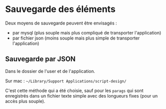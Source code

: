 # Sauvegarde des éléments

Deux moyens de sauvegarde peuvent être envisagés :

* par mysql (plus souple mais plus compliqué de transporter l'application)
* par fichier json (moins souple mais plus simple de transporter l'application)

## Sauvegarde par JSON

Dans le dossier de l'user et de l'application.

Sur mac : `~/Library/Support Applications/script-design/`

C'est cette méthode qui a été choisie, sauf pour les `parags` qui sont enregistrés dans un fichier texte simple avec des longueurs fixes (pour un accès plus souple).
